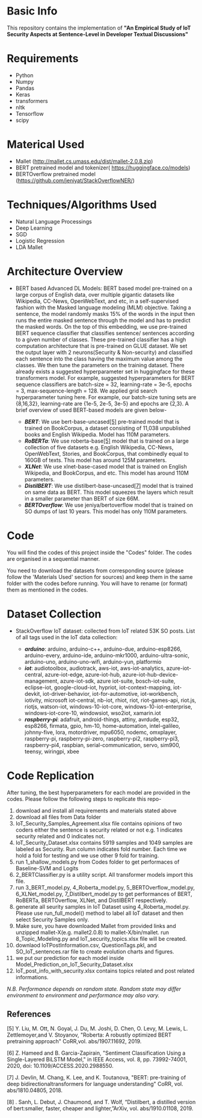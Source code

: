 # Basic Info
This repository contains the implementation of **"An Empirical Study of IoT Security Aspects at
Sentence-Level in Developer Textual Discussions"**
# Requirements

*   Python
*   Numpy
*   Pandas
*   Keras
*   transformers
*   nltk
*   Tensorflow
*   scipy

# Materical Used

*   Mallet (http://mallet.cs.umass.edu/dist/mallet-2.0.8.zip)
*   BERT pretrained model and tokenizer( https://huggingface.co/models)
*   BERTOverflow pretrained model (https://github.com/jeniyat/StackOverflowNER/)

# Techniques/Algorithms Used
*   Natural Language Processings 
*   Deep Learning
*   SGD
*   Logistic Regression
*   LDA Mallet

# Architecture Overview
<!-- *   Traditional Deep Learning Methods : We follow the standard architecture of traditional LSTM that is ubiquitously used in various research works for sentiment         analysis [[1]](#1) [[2]](#2) [[3]](#3) [[4]](#4). We use a single neuron with sigmoid activation for the output layer that means we classify an instance positively only if         output is greater or equals to .5. We follow standard grid search algorithms for fine-tuning hyperparameters. A brief overview of these architectures are given below-


    * ___LSTM___: We follow the architecture used by Alharbi at el.[[4]](#4). After fine tuning, our final LSTM model has an input layer followed by a lstm layer, a dense layer, flatten layer, again a dense layer and the output layer. For a detailed hyperparameter set, please follow 4_LSTM_model.py.
    * ___BiLSTM___: We implement a single layer BiLSTM model following the proposed architecture by Hameed at el. [[6]](#6) for sentiment detection of a single sentence. Architure contains a single bi-directional lstm layer followed by a pooling layer, a concatenation layer and the final output layer. For a detailed hyperparameter set, please follow 5_Bi_LSTM_model.py. -->
*   BERT based Advanced DL Models: BERT based model pre-trained on a large corpus of English data, over multiple gigantic datasets like Wikipedia, CC-News, OpenWebText, and etc,  in a self-supervised fashion with the Masked language modeling (MLM) objective. Taking a sentence, the model randomly masks 15% of the words in the input then runs the entire masked sentence through the model and has to predict the masked words. On the top of this embedding, we use pre-trained BERT sequence classifier that classifies sentence/ sentences according to a given number of classes. These pre-trained classifier has a high computation architecture that is pre-trained on GLUE dataset. We set the output layer with 2 neurons(Security & Non-security) and classified each sentence into the class having the maximum value among the classes. We then tune the parameters on the training dataset. There already exists a suggested hyperparameter set in huggingface for these transformers model. For example, suggested hyperparameters for BERT sequence classifiers are batch-size = 32, learning-rate = 3e-5, epochs = 3, max-sequence-length = 128. We applied grid search hyperparameter tuning here. For example, our batch-size tuning sets are  {8,16,32}, learning-rate are {1e-5, 2e-5, 3e-5} and epochs are {2,3}. A brief overview of used BERT-based models are given below-


     * ___BERT___: We use bert-base-uncased[[5]](#5) pre-trained model that is trained on BookCorpus, a dataset consisting of 11,038 unpublished books and English Wikipedia. Model has 110M parameters.
     * ___RoBERTa___: We use roberta-base[[5]](#5) model that is trained on a large collection of five datasets e.g. English Wikipedia, CC-News, OpenWebText, Stories, and BookCorpus, that combinedly equal to 160GB of texts. This model has around 125M parameters.
     * ___XLNet___: We use xlnet-base-cased model that is trained on English Wikipedia, and BookCorpus, and etc. This model has around 110M parameters.
     * ___DistilBERT___: We use distilbert-base-uncased[[7]](#7) model that is trained on same data as BERT. This model squeezes the layers which result in a smaller parameter than BERT of size 66M.
     * ___BERTOverflow___: We use jeniya/bertoverflow model that is trained on SO dumps of last 10 years. This model has only 110M parameters.

     
     


# Code
You will find the codes of this project inside the "Codes" folder. The codes are organised in a sequential manner.

You need to download the datasets from corresponding source (please follow the 'Materials Used' section for sources) and keep them in the same folder with the codes before running. You will have to rename (or format) them as mentioned in the codes.

# Dataset Collection
<!-- *   BenchmarkUddinSO-ConsoliatedAspectSentiment: a dataset of 4,522 sentences from 1,338 StackOverflow posts created by Uddin and Khomh to develop the tool Opiner -->
*   StackOverflow IoT dataset: collected from IoT related 53K SO posts.
    List of all tags used in the IoT data collection:
    
    
    * ___arduino___: arduino, arduino-c++, arduino-due, arduino-esp8266, arduino-every, arduino-ide, arduino-mkr1000, arduino-ultra-sonic, arduino-uno, arduino-uno-wifi, arduino-yun, platformio
    * ___iot___: audiotoolbox, audiotrack, aws-iot, aws-iot-analytics, azure-iot-central, azure-iot-edge, azure-iot-hub, azure-iot-hub-device-management, azure-iot-sdk, azure iot-suite, bosch-iot-suite, eclipse-iot, google-cloud-iot, hypriot, iot-context-mapping, iot-devkit, iot-driver-behavior, iot-for-automotive, iot-workbench, iotivity, microsoft iot-central, nb-iot, rhiot, riot, riot-games-api, riot.js, riotjs, watson-iot, windows-10-iot-core, windows-10-iot-enterprise, windows-iot-core-10, windowsiot, wso2iot, xamarin.iot
    * ___raspberry-pi___: adafruit, android-things, attiny, avrdude, esp32, esp8266, firmata, gpio, hm-10, home-automation, intel-galileo, johnny-five, lora, motordriver, mpu6050, nodemc, omxplayer, raspberry-pi, raspberry-pi-zero, raspberry-pi2, raspberry-pi3, raspberry-pi4, raspbian, serial-communication, servo, sim900, teensy, wiringpi, xbee


# Code Replication
After tuning, the best hyperparameters for each model are provided in the codes. Please follow the following steps to replicate this repo- 
1. download and install all requirements and materials stated above 
1. download all files from Data folder
1. IoT_Security_Samples_Agreement.xlsx file contains opinions of two coders either the sentence is security related or not e.g. 1 indicates security related and 0 indicates not. 
1. IoT_Security_Dataset.xlsx contains 5919 samples and 1049 samples are labeled as Security. Run column indicates fold number. Each time we hold a fold for testing and we use other 9 fold for training.  
1. run 1_shallow_models.py from Codes folder to get performaces of Baseline-SVM and Logits
1. 2_BERTClassifier.py is a utility script. All transformer models import this file. 
1. run 3_BERT_model.py, 4_Roberta_model.py, 5_BERTOverflow_model.py, 6_XLNet_model.py, 7_Distilbert_model.py to get performances of BERT, RoBERTa, BERTOverflow, XLNet, and DistilBERT respectively.
1. generate all seurity samples in IoT Dataset using 4_Roberta_model.py. Please use run_full_model() method to label all IoT dataset and then select Security Samples only.
1. Make sure, you have downloaded Mallet from provided links and unzipped mallet-X(e.g. mallet2.0.8) to mallet-X/bin/mallet. run 8_Topic_Modeling.py and IoT_security_topics.xlsx file will be created.
1. downlaod IoTPostInformation.csv, QuestionTags.pkl, and SO_IoT_sentences.rar file to create evolution charts and figures.
1. we put our prediction for each model inside Model_Prediction_on_IoT_Security_Dataset.xlsx
1. IoT_post_info_with_security.xlsx contains topics related and post related informations. 

_N.B. Performance depends on random state. Random state may differ environment to environment and performance may also vary._

## References

<a id="1" >[5]</a>
Y. Liu, M. Ott, N. Goyal, J. Du, M. Joshi, D. Chen, O. Levy, M. Lewis, L. Zettlemoyer,and V. Stoyanov,  "Roberta:  A robustly optimized BERT pretraining approach" CoRR,vol. abs/1907.11692, 2019.  

<a id="2">[6]</a>
Z. Hameed and B. Garcia-Zapirain, "Sentiment Classification Using a Single-Layered BiLSTM Model," in IEEE Access, vol. 8, pp. 73992-74001, 2020, doi: 10.1109/ACCESS.2020.2988550.  

<a id="3">[7]</a>
J. Devlin, M. Chang, K. Lee, and K. Toutanova, "BERT: pre-training of deep bidirectionaltransformers for language understanding" CoRR, vol. abs/1810.04805, 2018.  

<a id="4">[8]</a>
.  Sanh,  L.  Debut,  J.  Chaumond,  and  T.  Wolf,  “Distilbert,  a  distilled  version  of  bert:smaller, faster, cheaper and lighter,”ArXiv, vol. abs/1910.01108, 2019.
